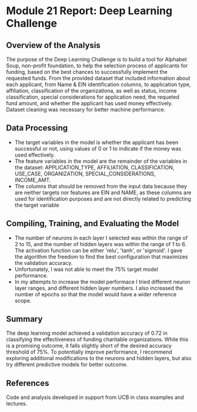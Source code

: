 # Module 21 Report: Deep Learning Challenge
## Overview of the Analysis

The purpose of the Deep Learning Challenge is to build a tool for Alphabet Soup, non-profit foundation, to help the selection process of applicants for funding, based on the best chances to successfully implement the requested funds. From the provided dataset that included information about each applicant, from Name & EIN identification columns, to application type, affiliation, classification of the organizationa, as well as status, income classification, special considerations for application need, the requeted fund amount, and whether the applicant has used money effectively. Dataset cleaning was necessary for better machine performance. 

## Data Processing
* The target variables in the model is whether the applicant has been successful or not, using values of 0 or 1 to indicate if the money was used effectively.
* The feature variables in the model are the remainder of the variables in the dataset: APPLICATION_TYPE, AFFILIATION, CLASSIFICATION, USE_CASE, ORGANIZATION, SPECIAL_CONSIDERATIONS, INCOME_AMT.
* The columns that should be removed from the input data because they are neither targets nor features are EIN and NAME, as these columns are used for identification purposes and are not directly related to predicting the target variable 
  
## Compiling, Training, and Evaluating the Model
* The number of neurons in each layer I selected was within the range of 2 to 15, and the number of hidden layers was within the range of 1 to 6. The activation function can be either 'relu', 'tanh', or 'sigmoid'. I gave the algorithm the freedom to find the best configuration that maximizes the validation accuracy.
* Unfortunately, I was not able to meet the 75% target model performance.
* In my attempts to increase the model performace I tried different neuron layer ranges, and different hidden layer numbers. I also increased the number of epochs so that the model would have a wider reference scope.

## Summary
The deep learning model achieved a validation accuracy of 0.72 in classifying the effectiveness of funding charitable organizations. While this is a promising outcome, it falls slightly short of the desired accuracy threshold of 75%. To potentially improve performance, I recommend exploring additional modifications to the neurons and hidden layers, but also try different predictive models for better outcome. 

## References
Code and analysis developed in support from UCB in class examples and lectures.
